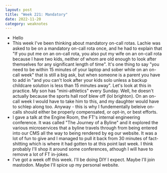 ```yaml
---
layout: post
title: "Week 221: Mandatory"
date: 2022-11-20
category: weaknotes
---
```


* Hello
* This week I've been thinking about mandatory on-call rotas. Lachie was asked to be on a mandatory on-call rota once, and he had to explain that "If you put me on an on-call rota, you also put my wife on an on-call rota because I have two kids, neither of whom are old enough to look after themselves for any significant length of time". It's one thing to say "you need to be within 15 minutes of your laptop and sober while on an on-call week" that is still a big ask, but when someone is a parent you have to add in "and you can't look after your kids solo unless a backup childcare solution is less than 15 minutes away". Let's look at this in practice. My son has "mini-athletics" every Sunday. Well, he doesn't actually because the sports hall roof blew off (lol brighton). On an on-call week I would have to take him to this, and my daughter would have to schlep along too. Anyway - this is why I fundementally beleive on-calls should either be properly compensated, or opt-in, or best efforts.
* I gave a talk at the Engine Room, the FT's internal engineering conference. It was called "The Journey of a Byline" and it explored the various microservices that a byline travels through from being entered into our CMS all the way to being rendered by eg our website. It was a lot of fun to give and I managed to pull it back from 30 minutes of fact-shitting which is where it had gotten to at this point last week. I think probably I'll shop it around some conferences, athough I will have to remove a lot of FT in-jokes.
* I've got a week off this week. I'll be doing DIY I expect. Maybe I'll join mastodon. Maybe I'll spice up my personal website.
